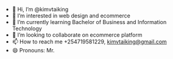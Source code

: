 - 👋 Hi, I’m @kimvtaiking
- 👀 I’m interested in web design and ecommerce
- 🌱 I’m currently learning Bachelor of Business and Information Technology
- 💞️ I’m looking to collaborate on ecommerce platform
- 📫 How to reach me +254719581229, kimvtaiking@gmail.com
- 😄 Pronouns: Mr.
  

<!---
kimvtaiking/kimvtaiking is a ✨ special ✨ repository because its `README.md` (this file) appears on your GitHub profile.
You can click the Preview link to take a look at your changes.
--->
